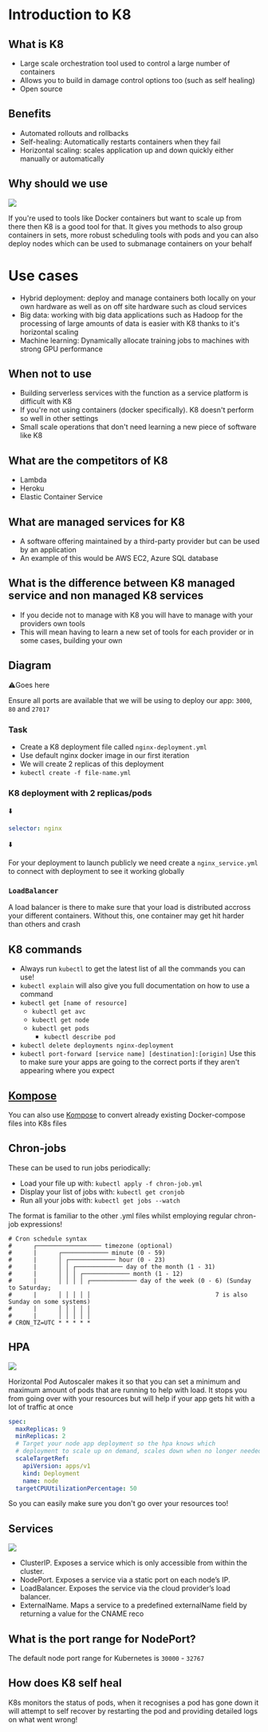 # Introduction to K8
## What is K8
- Large scale orchestration tool used to control a large number of containers
- Allows you to build in damage control options too (such as self healing)
- Open source

## Benefits
- Automated rollouts and rollbacks
- Self-healing: Automatically restarts containers when they fail
- Horizontal scaling: scales application up and down quickly either manually or automatically

## Why should we use
![](images/image1.png)

If you're used to tools like Docker containers but want to scale up from there then K8 is a good tool for that. It gives you methods to also group containers in sets, more robust scheduling tools with pods and you can also deploy nodes which can be used to submanage containers on your behalf

# Use cases
- Hybrid deployment: deploy and manage containers both locally on your own hardware as well as on off site hardware such as cloud services
- Big data: working with big data applications such as Hadoop for the processing of large amounts of data is easier with K8 thanks to it's horizontal scaling
- Machine learning: Dynamically allocate training jobs to machines with strong GPU performance

## When not to use
- Building serverless services with the function as a service platform is difficult with K8
- If you're not using containers (docker specifically). K8 doesn't perform so well in other settings
- Small scale operations that don't need learning a new piece of software like K8

## What are the competitors of K8
- Lambda
- Heroku
- Elastic Container Service

## What are managed services for K8
- A software offering maintained by a third-party provider but can be used by an application
- An example of this would be AWS EC2, Azure SQL database

## What is the difference between K8 managed service and non managed K8 services
- If you decide not to manage with K8 you will have to manage with your providers own tools
- This will mean having to learn a new set of tools for each provider or in some cases, building your own

## Diagram
⚠️Goes here

Ensure all ports are available that we will be using to deploy our app: `3000`, `80` and `27017`

### Task
- Create a K8 deployment file called `nginx-deployment.yml`
- Use default nginx docker image in our first iteration
- We will create 2 replicas of this deployment
- `kubectl create -f file-name.yml`

### K8 deployment with 2 replicas/pods
⬇️
```yaml
selector: nginx
```
⬇️

For your deployment to launch publicly we need create a `nginx_service.yml` to connect with deployment to see it working globally

### `LoadBalancer`
A load balancer is there to make sure that your load is distributed accross your different containers. Without this, one container may get hit harder than others and crash
## K8 commands
- Always run `kubectl` to get the latest list of all the commands you can use!
- `kubectl explain` will also give you full documentation on how to use a command
- `kubectl get [name of resource]`
  - `kubectl get avc`
  - `kubectl get node`
  - `kubectl get pods`
    - `kubectl describe pod`
- `kubectl delete deployments nginx-deployment`
- `kubectl port-forward [service name] [destination]:[origin]` Use this to make sure your apps are going to the correct ports if they aren't appearing where you expect

## [Kompose](https://kompose.io/)
You can also use [Kompose](https://kompose.io/) to convert already existing Docker-compose files into K8s files

## Chron-jobs
These can be used to run jobs periodically:
- Load your file up with: `kubectl apply -f chron-job.yml`
- Display your list of jobs with: `kubectl get cronjob`
- Run all your jobs with: `kubectl get jobs --watch`

The format is familiar to the other .yml files whilst employing regular chron-job expressions!

```
# Cron schedule syntax
#      ┌────────────────── timezone (optional)
#      |      ┌───────────── minute (0 - 59)
#      |      │ ┌───────────── hour (0 - 23)
#      |      │ │ ┌───────────── day of the month (1 - 31)
#      |      │ │ │ ┌───────────── month (1 - 12)
#      |      │ │ │ │ ┌───────────── day of the week (0 - 6) (Sunday to Saturday;
#      |      │ │ │ │ │                                   7 is also Sunday on some systems)
#      |      │ │ │ │ │
#      |      │ │ │ │ │
# CRON_TZ=UTC * * * * *
```

## HPA
![](https://d33wubrfki0l68.cloudfront.net/4fe1ef7265a93f5f564bd3fbb0269ebd10b73b4e/1775d/images/docs/horizontal-pod-autoscaler.svg)

Horizontal Pod Autoscaler makes it so that you can set a minimum and maximum amount of pods that are running to help with load. It stops you from going over with your resources but will help if your app gets hit with a lot of traffic at once

```yml
spec:
  maxReplicas: 9
  minReplicas: 2
  # Target your node app deployment so the hpa knows which
  # deployment to scale up on demand, scales down when no longer needed
  scaleTargetRef:
    apiVersion: apps/v1
    kind: Deployment
    name: node
  targetCPUUtilizationPercentage: 50
```

So you can easily make sure you don't go over your resources too!

## Services
![](https://d33wubrfki0l68.cloudfront.net/e351b830334b8622a700a8da6568cb081c464a9b/13020/images/docs/services-userspace-overview.svg)

- ClusterIP. Exposes a service which is only accessible from within the cluster.
- NodePort. Exposes a service via a static port on each node’s IP.
- LoadBalancer. Exposes the service via the cloud provider’s load balancer.
- ExternalName. Maps a service to a predefined externalName field by returning a value for the CNAME reco

## What is the port range for NodePort?
The default node port range for Kubernetes is `30000` - `32767`

## How does K8 self heal 
K8s monitors the status of pods, when it recognises a pod has gone down it will attempt to self recover by restarting the pod and providing detailed logs on what went wrong!